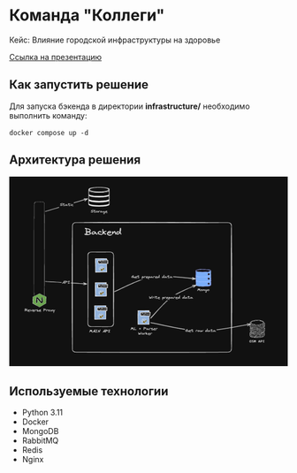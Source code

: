 # Команда "Коллеги"
Кейс: Влияние городской инфраструктуры на здоровье

[Ссылка на презентацию](https://docs.google.com/presentation/d/1Xo79LtSaEzCTUVdEwGF7XK5aY9ojprrGAv4RHVUmK5U/edit?usp=sharing)

## Как запустить решение
Для запуска бэкенда в директории **infrastructure/** необходимо выполнить команду:
```
docker compose up -d
```
## Архитектура решения
![arch](/docs/pics/arch.png)

## Используемые технологии
- Python 3.11
- Docker
- MongoDB
- RabbitMQ
- Redis
- Nginx


